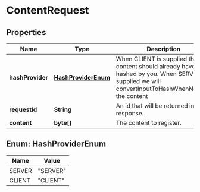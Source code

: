 
# ContentRequest

## Properties
Name | Type | Description | Notes
------------ | ------------- | ------------- | -------------
**hashProvider** | [**HashProviderEnum**](#HashProviderEnum) | When CLIENT is supplied the content should already have been hashed by you. When SERVER is supplied we will convertInputToHashWhenNeeded the content | 
**requestId** | **String** | An id that will be returned in the response. |  [optional]
**content** | **byte[]** | The content to register. | 


<a name="HashProviderEnum"></a>
## Enum: HashProviderEnum
Name | Value
---- | -----
SERVER | &quot;SERVER&quot;
CLIENT | &quot;CLIENT&quot;




